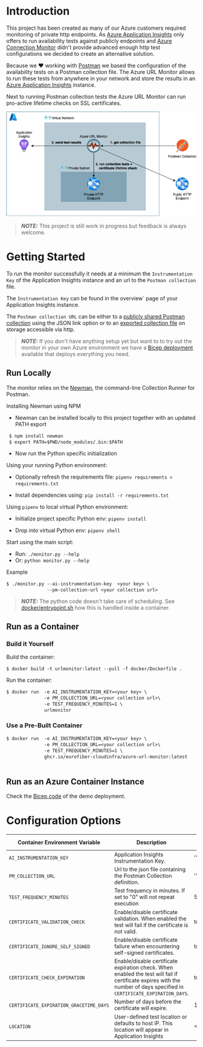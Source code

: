 # Introduction

This project has been created as many of our Azure customers required monitoring of private http endpoints. As [Azure Application Insights](https://docs.microsoft.com/en-us/azure/azure-monitor/app/app-insights-overview) only offers to run availability tests against publicly endpoints and [Azure Connection Monitor](https://docs.microsoft.com/en-us/azure/network-watcher/connection-monitor-overview) didn't provide advanced enough http test configurations we decided to create an alternative solution. 

Because we :heart: working with [Postman](https://www.postman.com) we based the configuration of the availability tests on a Postman collection file. The Azure URL Monitor allows to run these tests from anywhere in your network and store the results in an [Azure Application Insights](https://docs.microsoft.com/en-us/azure/azure-monitor/app/app-insights-overview) instance.

Next to running Postman collection tests the Azure URL Monitor can run pro-active lifetime checks on SSL certificates. 

![concept](docs/images/azure-url-monitor-concept.drawio.png)

> **_NOTE:_**  This project is still work in progress but feedback is always welcome.


# Getting Started

To run the monitor successfully it needs at a minimum the `Instrumentation Key` of the Application Insights instance and an url to the `Postman collection` file.

The `Instrumentation Key` can be found in the overview` page of your Application Insights instance.

The `Postman collection URL` can be either to a [publicly shared Postman collection](https://learning.postman.com/docs/collaborating-in-postman/sharing/) using the JSON link option or to an [exported collection file](https://learning.postman.com/docs/getting-started/importing-and-exporting-data/#exporting-collections) on storage accessible via http.  

> **_NOTE:_**   If you don't have anything setup yet but want to to try out the monitor in your own Azure environment we have a [Bicep deployment](bicep/readme.md) available that deploys everything you need.

## Run Locally

The monitor relies on the [Newman](https://learning.postman.com/docs/running-collections/using-newman-cli/command-line-integration-with-newman/), the command-line Collection Runner for Postman.

Installing Newman using NPM
- Newman can be installed locally to this project together with an updated PATH export
```
 $ npm install newman
 $ export PATH=$PWD/node_modules/.bin:$PATH
```
- Now run the Python specific initialization

Using your running Python environment:

- Optionally refresh the requirements file: `pipenv requirements > requirements.txt`

- Install dependencies using: `pip install -r requirements.txt`

Using `pipenv` to local virtual Python environment:

- Initialize project specific Python env: `pipenv install`

- Drop into virtual Python env: `pipenv shell`

Start using the main script:

- Run: `./monitor.py --help`
- Or: `python monitor.py --help`

Example
```
$ ./monitor.py --ai-instrumentation-key  <your key> \
               --pm-collection-url <your collection url>

```

> **_NOTE:_**  The python code doesn't take care of scheduling. See [docker/entrypoint.sh](docker/entrypoint.sh) how this is handled inside a container.


## Run as a Container

### Build it Yourself 
Build the container:
```
$ docker build -t urlmonitor:latest --pull -f docker/Dockerfile .
```

Run the container:

```
$ docker run  -e AI_INSTRUMENTATION_KEY=<your key> \
              -e PM_COLLECTION_URL=<your collection url>\
              -e TEST_FREQUENCY_MINUTES=1 \
              urlmonitor
```

### Use a Pre-Built Container

```
$ docker run  -e AI_INSTRUMENTATION_KEY=<your key> \
              -e PM_COLLECTION_URL=<your collection url>\
              -e TEST_FREQUENCY_MINUTES=1 \
              ghcr.io/eurofiber-cloudinfra/azure-url-monitor:latest
              
```


## Run as an Azure Container Instance

Check the [Bicep code](bicep/readme.md) of the demo deployment.

# Configuration Options

| Container Environment Variable          | Description                                                                                                                                                             | Default Value | 
| --------------------------------------- | ----------------------------------------------------------------------------------------------------------------------------------------------------------------------- | ------------- |
| `AI_INSTRUMENTATION_KEY`                | Application Insights Instrumentation Key.                                                                                                                               | ''            |
| `PM_COLLECTION_URL`                     | Url to the json file containing the Postman Collection definition.                                                                                                      | ''            | 
| `TEST_FREQUENCY_MINUTES`                | Test frequency in minutes. If set to "0" will not repeat execution                                                                                                      | 5            | 
| `CERTIFICATE_VALIDATION_CHECK`          | Enable/disable certificate validation. When enabled the test will fail if the certificate is not valid.                                                                 | true          | 
| `CERTIFICATE_IGNORE_SELF_SIGNED`        | Enable/disable certificate failure when encountering self-signed certificates.                                                                                          | true          | 
| `CERTIFICATE_CHECK_EXPIRATION`          | Enable/disable certificate expiration check. When enabled the test will fail if certificate expires with the number of days specified in `CERTIFICATE_EXPIRATION_DAYS`. | true          | 
| `CERTIFICATE_EXPIRATION_GRACETIME_DAYS` | Number of days before the certificate will expire.                                                                                                                      | 14            | 
| `LOCATION`                              | User-defined test location or defaults to host IP. This location will appear in Application Insights                                                                    | <HOST_IP>     | 